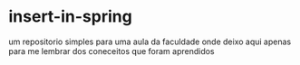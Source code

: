 # insert-in-spring
um repositorio simples para uma aula da faculdade onde deixo aqui apenas para me lembrar dos coneceitos que foram aprendidos
